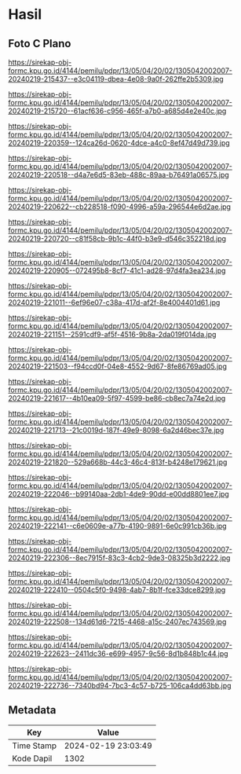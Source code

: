 # Hasil

## Foto C Plano

https://sirekap-obj-formc.kpu.go.id/4144/pemilu/pdpr/13/05/04/20/02/1305042002007-20240219-215437--e3c04119-dbea-4e08-9a0f-262ffe2b5309.jpg

https://sirekap-obj-formc.kpu.go.id/4144/pemilu/pdpr/13/05/04/20/02/1305042002007-20240219-215720--61acf636-c956-465f-a7b0-a685d4e2e40c.jpg

https://sirekap-obj-formc.kpu.go.id/4144/pemilu/pdpr/13/05/04/20/02/1305042002007-20240219-220359--124ca26d-0620-4dce-a4c0-8ef47d49d739.jpg

https://sirekap-obj-formc.kpu.go.id/4144/pemilu/pdpr/13/05/04/20/02/1305042002007-20240219-220518--d4a7e6d5-83eb-488c-89aa-b76491a06575.jpg

https://sirekap-obj-formc.kpu.go.id/4144/pemilu/pdpr/13/05/04/20/02/1305042002007-20240219-220622--cb228518-f090-4996-a59a-296544e6d2ae.jpg

https://sirekap-obj-formc.kpu.go.id/4144/pemilu/pdpr/13/05/04/20/02/1305042002007-20240219-220720--c81f58cb-9b1c-44f0-b3e9-d546c352218d.jpg

https://sirekap-obj-formc.kpu.go.id/4144/pemilu/pdpr/13/05/04/20/02/1305042002007-20240219-220905--072495b8-8cf7-41c1-ad28-97d4fa3ea234.jpg

https://sirekap-obj-formc.kpu.go.id/4144/pemilu/pdpr/13/05/04/20/02/1305042002007-20240219-221011--6ef96e07-c38a-417d-af2f-8e4004401d61.jpg

https://sirekap-obj-formc.kpu.go.id/4144/pemilu/pdpr/13/05/04/20/02/1305042002007-20240219-221151--2591cdf9-af5f-4516-9b8a-2da019f014da.jpg

https://sirekap-obj-formc.kpu.go.id/4144/pemilu/pdpr/13/05/04/20/02/1305042002007-20240219-221503--f94ccd0f-04e8-4552-9d67-8fe86769ad05.jpg

https://sirekap-obj-formc.kpu.go.id/4144/pemilu/pdpr/13/05/04/20/02/1305042002007-20240219-221617--4b10ea09-5f97-4599-be86-cb8ec7a74e2d.jpg

https://sirekap-obj-formc.kpu.go.id/4144/pemilu/pdpr/13/05/04/20/02/1305042002007-20240219-221713--21c0019d-187f-49e9-8098-6a2d46bec37e.jpg

https://sirekap-obj-formc.kpu.go.id/4144/pemilu/pdpr/13/05/04/20/02/1305042002007-20240219-221820--529a668b-44c3-46c4-813f-b4248e179621.jpg

https://sirekap-obj-formc.kpu.go.id/4144/pemilu/pdpr/13/05/04/20/02/1305042002007-20240219-222046--b99140aa-2db1-4de9-90dd-e00dd8801ee7.jpg

https://sirekap-obj-formc.kpu.go.id/4144/pemilu/pdpr/13/05/04/20/02/1305042002007-20240219-222141--c6e0609e-a77b-4190-9891-6e0c991cb36b.jpg

https://sirekap-obj-formc.kpu.go.id/4144/pemilu/pdpr/13/05/04/20/02/1305042002007-20240219-222306--8ec7915f-83c3-4cb2-9de3-08325b3d2222.jpg

https://sirekap-obj-formc.kpu.go.id/4144/pemilu/pdpr/13/05/04/20/02/1305042002007-20240219-222410--0504c5f0-9498-4ab7-8b1f-fce33dce8299.jpg

https://sirekap-obj-formc.kpu.go.id/4144/pemilu/pdpr/13/05/04/20/02/1305042002007-20240219-222508--134d61d6-7215-4468-a15c-2407ec743569.jpg

https://sirekap-obj-formc.kpu.go.id/4144/pemilu/pdpr/13/05/04/20/02/1305042002007-20240219-222623--2411dc36-e699-4957-9c56-8d1b848b1c44.jpg

https://sirekap-obj-formc.kpu.go.id/4144/pemilu/pdpr/13/05/04/20/02/1305042002007-20240219-222736--7340bd94-7bc3-4c57-b725-106ca4dd63bb.jpg


## Metadata

| Key        | Value               |
| ---------- | ------------------- |
| Time Stamp | 2024-02-19 23:03:49 |
| Kode Dapil | 1302                |



